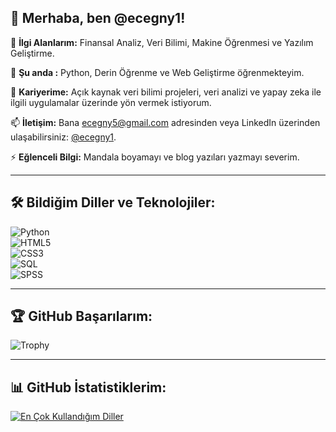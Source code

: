 ## 👋 Merhaba, ben @ecegny1!

👀 **İlgi Alanlarım:** Finansal Analiz, Veri Bilimi, Makine Öğrenmesi ve Yazılım Geliştirme.  

🌱 **Şu anda :** Python, Derin Öğrenme ve Web Geliştirme öğrenmekteyim. 

💞️ **Kariyerime:** Açık kaynak veri bilimi projeleri, veri analizi ve  yapay zeka ile ilgili uygulamalar üzerinde yön vermek istiyorum.

📫 **İletişim:** Bana ecegny5@gmail.com adresinden veya LinkedIn üzerinden ulaşabilirsiniz: [@ecegny1](https://www.linkedin.com/in/ecegny1).    

⚡ **Eğlenceli Bilgi:** Mandala boyamayı ve blog yazıları yazmayı severim. 

---

## 🛠️ Bildiğim Diller ve Teknolojiler:

![Python](https://img.shields.io/badge/-Python-3776AB?style=flat-square&logo=python&logoColor=white)  
![HTML5](https://img.shields.io/badge/-HTML5-E34F26?style=flat-square&logo=html5&logoColor=white)  
![CSS3](https://img.shields.io/badge/-CSS3-1572B6?style=flat-square&logo=css3)  
![SQL](https://img.shields.io/badge/-SQL-4479A1?style=flat-square&logo=sqlite&logoColor=white)  
![SPSS](https://img.shields.io/badge/-SPSS-1B1464?style=flat-square&logo=ibm&logoColor=white)


---

## 🏆 GitHub Başarılarım:
![Trophy](https://github-profile-trophy.vercel.app/?username=ecegny1&theme=flat&no-frame=true&margin-w=10&margin-h=10)

---

## 📊 GitHub İstatistiklerim:
[![En Çok Kullandığım Diller](https://github-readme-stats.vercel.app/api/top-langs/?username=ecegny1&layout=compact)](https://github.com/ecegny1/github-readme-stats)

